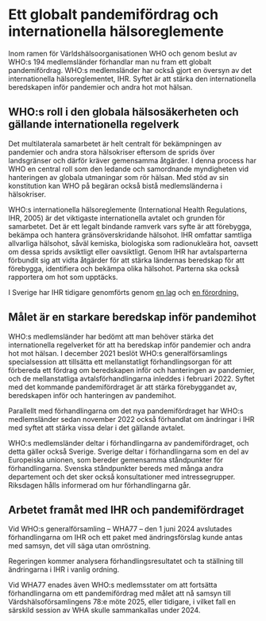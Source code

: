 # Ett globalt pandemifördrag och internationella hälsoreglemente

Inom ramen för Världshälsoorganisationen WHO och genom beslut av WHO:s 194 medlemsländer förhandlar man nu fram ett globalt pandemifördrag. WHO:s medlemsländer har också gjort en översyn av det internationella hälsoreglementet, IHR. Syftet är att stärka den internationella beredskapen inför pandemier och andra hot mot hälsan.

## WHO:s roll i den globala hälsosäkerheten och gällande internationella regelverk

Det multilaterala samarbetet är helt centralt för bekämpningen av pandemier och andra stora hälsokriser eftersom de sprids över landsgränser och därför kräver gemensamma åtgärder. I denna process har WHO en central roll som den ledande och samordnande myndigheten vid hanteringen av globala utmaningar som rör hälsan. Med stöd av sin konstitution kan WHO på begäran också bistå medlemsländerna i hälsokriser.

WHO:s internationella hälsoreglemente (International Health Regulations, IHR, 2005) är det viktigaste internationella avtalet och grunden för samarbetet. Det är ett legalt bindande ramverk vars syfte är att förebygga, bekämpa och hantera gränsöverskridande hälsohot. IHR omfattar samtliga allvarliga hälsohot, såväl kemiska, biologiska som radionukleära hot, oavsett om dessa sprids avsiktligt eller oavsiktligt. Genom IHR har avtalsparterna förbundit sig att vidta åtgärder för att stärka ländernas beredskap för att förebygga, identifiera och bekämpa olika hälsohot. Parterna ska också rapportera om hot som upptäcks.

I Sverige har IHR tidigare genomförts genom [en lag](https://www.riksdagen.se/sv/dokument-och-lagar/dokument/svensk-forfattningssamling/lag-20061570-om-skydd-mot-internationella-hot_sfs-2006-1570/) och [en förordning.](https://www.riksdagen.se/sv/dokument-och-lagar/dokument/svensk-forfattningssamling/forordning-2007156-om-skydd-mot-internationella_sfs-2007-156/)

## Målet är en starkare beredskap inför pandemihot

WHO:s medlemsländer har bedömt att man behöver stärka det internationella regelverket för att ha beredskap inför pandemier och andra hot mot hälsan. I december 2021 beslöt WHO:s generalförsamlings specialsession att tillsätta ett mellanstatligt förhandlingsorgan för att förbereda ett fördrag om beredskapen inför och hanteringen av pandemier, och de mellanstatliga avtalsförhandlingarna inleddes i februari 2022. Syftet med det kommande pandemifördraget är att stärka förebyggandet av, beredskapen inför och hanteringen av pandemihot.

Parallellt med förhandlingarna om det nya pandemifördraget har WHO:s medlemsländer sedan november 2022 också förhandlat om ändringar i IHR med syftet att stärka vissa delar i det gällande avtalet.

WHO:s medlemsländer deltar i förhandlingarna av pandemifördraget, och detta gäller också Sverige. Sverige deltar i förhandlingarna som en del av Europeiska unionen, som bereder gemensamma ståndpunkter för förhandlingarna. Svenska ståndpunkter bereds med många andra departement och det sker också konsultationer med intressegrupper. Riksdagen hålls informerad om hur förhandlingarna går.

## Arbetet framåt med IHR och pandemifördraget

Vid WHO:s generalförsamling – WHA77 – den 1 juni 2024 avslutades förhandlingarna om IHR och ett paket med ändringsförslag kunde antas med samsyn, det vill säga utan omröstning.

Regeringen kommer analysera förhandlingsresultatet och ta ställning till ändringarna i IHR i vanlig ordning.

Vid WHA77 enades även WHO:s medlemsstater om att fortsätta förhandlingarna om ett pandemifördrag med målet att nå samsyn till Värdshälsoförsamlingens 78:e möte 2025, eller tidigare, i vilket fall en särskild session av WHA skulle sammankallas under 2024.

